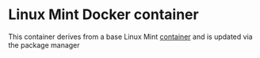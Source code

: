 # Linux Mint Docker container

This container derives from a base Linux Mint [container](https://hub.docker.com/r/vcatechnology/base-linux-mint/) and is updated via the package manager
